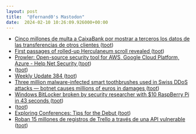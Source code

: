 ```yaml
---
layout: post
title:  "@fernand0's Mastodon"
date:  2024-02-10 10:26:09.926000+00:00
---
```

*  [Cinco millones de multa a CaixaBank por mostrar a terceros los datos de las transferencias de otros clientes ](https://www.eldiario.es/tecnologia/cinco-millones-multa-caixabank-mostrar-terceros-datos-transferencias-clientes_1_10896101.htm) ([toot](https://mastodon.social/@fernand0/111906702617776212))
*  [First passages of rolled-up Herculaneum scroll revealed ](https://www.nature.com/articles/d41586-024-00346-) ([toot](https://mastodon.social/@fernand0/111906543709948811))
*  [Prowler: Open-source security tool for AWS, Google Cloud Platform, Azure - Help Net Security ](https://www.helpnetsecurity.com/2024/02/07/prowler-open-source-security-tool-aws-google-cloud-platform-azure) ([toot](https://mastodon.social/@fernand0/111906413424038727))
*  [ ](https://mastodon.social/users/fernand0/statuses/111906284969066629/activity) ([toot](https://mastodon.social/users/fernand0/statuses/111906284969066629/activity))
*  [Weekly Update 384 ](https://www.troyhunt.com/weekly-update-384) ([toot](https://mastodon.social/@fernand0/111906284421993521))
*  [Three million malware-infected smart toothbrushes used in Swiss DDoS attacks — botnet causes millions of euros in damages ](https://www.tomshardware.com/networking/three-million-malware-infected-smart-toothbrushes-used-in-swiss-ddos-attacks-botnet-causes-millions-of-euros-in-damage) ([toot](https://mastodon.social/@fernand0/111904908814942082))
*  [Windows BitLocker broken by security researcher with $10 RaspBerry Pi in 43 seconds ](https://alternativeto.net/news/2024/2/windows-bitlocker-broken-by-security-researcher-with-10-raspberry-pi-in-43-seconds) ([toot](https://mastodon.social/@fernand0/111904819514634709))
*  [ ](https://framapiaf.org/@Quenti) ([toot](https://mastodon.social/@fernand0/111903277146104134))
*  [Exploring Conferences: Tips for the Debut ](https://www.rudrank.com/exploring-conferences-tips-for-debut) ([toot](https://mastodon.social/@fernand0/111903030287608911))
*  [Roban 15 millones de registros de Trello a través de una API vulnerable  ](https://blog.elhacker.net/2024/02/roban-15-millones-de-registros-de-trello-api-vulnerable.htm) ([toot](https://mastodon.social/@fernand0/111902845740767878))
